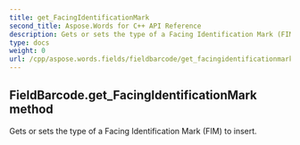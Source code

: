 ```yaml
---
title: get_FacingIdentificationMark
second_title: Aspose.Words for C++ API Reference
description: Gets or sets the type of a Facing Identification Mark (FIM) to insert. 
type: docs
weight: 0
url: /cpp/aspose.words.fields/fieldbarcode/get_facingidentificationmark/
---
```

## FieldBarcode.get_FacingIdentificationMark method


Gets or sets the type of a Facing Identification Mark (FIM) to insert.

